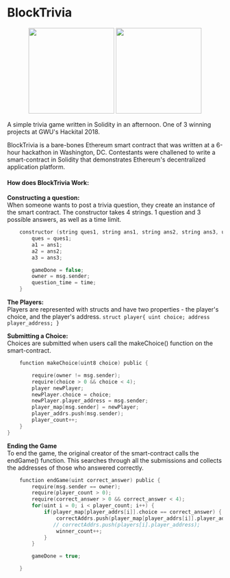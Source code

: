 # BlockTrivia
<p  align="center">
<img src="https://challengepost-s3-challengepost.netdna-ssl.com/photos/production/challenge_thumbnails/000/440/507/datas/original.png" width="200" height="200" />
<img src="https://upload.wikimedia.org/wikipedia/commons/thumb/0/05/Ethereum_logo_2014.svg/1200px-Ethereum_logo_2014.svg.png" height="200" />
</br>
</p>
A simple trivia game written in Solidity in an afternoon. One of 3 winning projects at GWU's Hackital 2018.

BlockTrivia is a bare-bones Ethereum smart contract that was written at a 6-hour hackathon in Washington, DC. Contestants were challened to write a smart-contract in Solidity that demonstrates Ethereum's decentralized application platform.

#### How does BlockTrivia Work:

**Constructing a question:**
</br>
When someone wants to post a trivia question, they create an instance of the smart contract. The constructor takes 4 strings. 1 question and 3 possible answers, as well as a time limit.

```c
    constructor (string ques1, string ans1, string ans2, string ans3, uint time) public {
        ques = ques1;
        a1 = ans1;
        a2 = ans2;
        a3 = ans3;

        gameDone = false;
        owner = msg.sender;
        question_time = time;
    }
```

**The Players:**
</br>
Players are represented with structs and have two properties - the player's choice, and the player's address.
`
    struct player{
        uint choice;
        address player_address;
    }
`
</br>

**Submitting a Choice:**
</br>
Choices are submitted when users call the makeChoice() function on the smart-contract.

```c
    function makeChoice(uint8 choice) public {

        require(owner != msg.sender);
        require(choice > 0 && choice < 4);
        player newPlayer;
        newPlayer.choice = choice;
        newPlayer.player_address = msg.sender;
        player_map[msg.sender] = newPlayer;
        player_addrs.push(msg.sender);
        player_count++;
    }
}
```

**Ending the Game**
</br>
To end the game, the original creator of the smart-contract calls the endGame() function. This searches through all the submissions and collects the addresses of those who answered correctly.
```c
    function endGame(uint correct_answer) public {
        require(msg.sender == owner);
        require(player_count > 0);
        require(correct_answer > 0 && correct_answer < 4);
        for(uint i = 0; i < player_count; i++) {
            if(player_map[player_addrs[i]].choice == correct_answer) {
                correctAddrs.push(player_map[player_addrs[i]].player_address);
               // correctAddrs.push(players[i].player_address);
                winner_count++;
            }
        }

        gameDone = true;

    }
```

